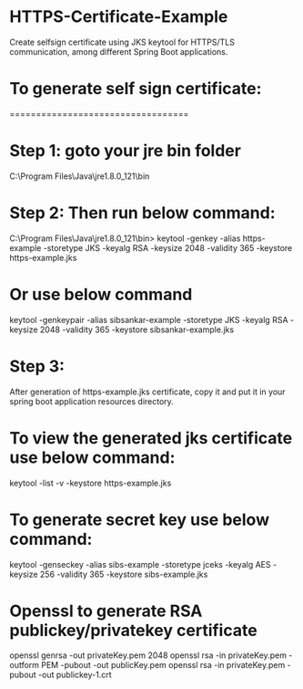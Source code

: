 # HTTPS-Certificate-Example
Create selfsign certificate using JKS keytool for HTTPS/TLS communication, among different Spring Boot applications.


# To generate self sign certificate:
==================================

# Step 1: goto your jre bin folder
C:\Program Files\Java\jre1.8.0_121\bin

# Step 2: Then run below command:
C:\Program Files\Java\jre1.8.0_121\bin> keytool -genkey -alias https-example -storetype JKS -keyalg RSA -keysize 2048 -validity 365 -keystore https-example.jks

Or use below command
====================
keytool -genkeypair -alias sibsankar-example -storetype JKS -keyalg RSA -keysize 2048 -validity 365 -keystore sibsankar-example.jks

# Step 3:
After generation of https-example.jks certificate, copy it and put it in your spring boot application resources directory.

# To view the generated jks certificate use below command:
keytool -list -v -keystore https-example.jks

# To generate secret key use below command: 
keytool -genseckey -alias sibs-example -storetype jceks -keyalg AES -keysize 256 -validity 365 -keystore sibs-example.jks

# Openssl to generate RSA publickey/privatekey certificate
openssl genrsa -out privateKey.pem 2048
openssl rsa -in privateKey.pem -outform PEM -pubout -out publicKey.pem
openssl rsa -in privateKey.pem -pubout -out publickey-1.crt
